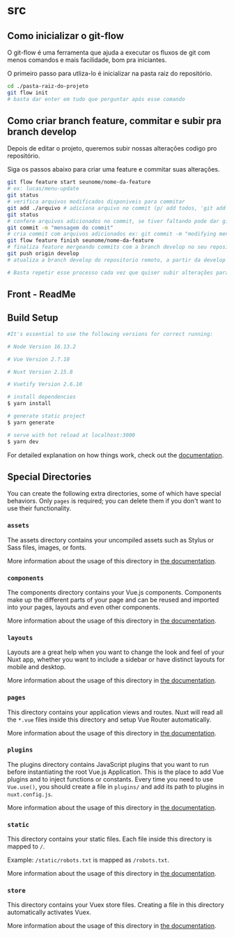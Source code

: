 # src

## Como inicializar o git-flow
O git-flow é uma ferramenta que ajuda a executar os fluxos de git com menos comandos e mais facilidade, bom pra iniciantes. 

O primeiro passo para utliza-lo é inicializar na pasta raiz do repositório.
```bash
cd ./pasta-raiz-do-projeto
git flow init
# basta dar enter em tudo que perguntar após esse comando
```

## Como criar branch feature, commitar e subir pra branch develop
Depois de editar o projeto, queremos subir nossas alterações codigo pro repositório.

Siga os passos abaixo para criar uma feature e commitar suas alterações.

```bash
git flow feature start seunome/nome-da-feature 
# ex: lucas/menu-update
git status 
# verifica arquivos modificados disponiveis para commitar
git add ./arquivo # adiciona arquivo no commit (p/ add todos, 'git add *')
git status 
# confere arquivos adicionados no commit, se tiver faltando pode dar git add quantas vezes quiser
git commit -m "mensagem do commit" 
# cria commit com arquivos adicionados ex: git commit -m "modifying menu files"
git flow feature finish seunome/nome-da-feature 
# finaliza feature mergeando commits com a branch develop no seu repositorio local
git push origin develop 
# atualiza a branch develop do repositorio remoto, a partir da develop local

# Basta repetir esse processo cada vez que quiser subir alterações para o repositório
```

## Front - ReadMe

## Build Setup

```bash
#It's essential to use the following versions for correct running:

# Node Version 16.13.2

# Vue Version 2.7.10

# Nuxt Version 2.15.8

# Vuetify Version 2.6.10

# install dependencies
$ yarn install

# generate static project
$ yarn generate

# serve with hot reload at localhost:3000
$ yarn dev


```

For detailed explanation on how things work, check out the [documentation](https://nuxtjs.org).

## Special Directories

You can create the following extra directories, some of which have special behaviors. Only `pages` is required; you can delete them if you don't want to use their functionality.

### `assets`

The assets directory contains your uncompiled assets such as Stylus or Sass files, images, or fonts.

More information about the usage of this directory in [the documentation](https://nuxtjs.org/docs/2.x/directory-structure/assets).

### `components`

The components directory contains your Vue.js components. Components make up the different parts of your page and can be reused and imported into your pages, layouts and even other components.

More information about the usage of this directory in [the documentation](https://nuxtjs.org/docs/2.x/directory-structure/components).

### `layouts`

Layouts are a great help when you want to change the look and feel of your Nuxt app, whether you want to include a sidebar or have distinct layouts for mobile and desktop.

More information about the usage of this directory in [the documentation](https://nuxtjs.org/docs/2.x/directory-structure/layouts).


### `pages`

This directory contains your application views and routes. Nuxt will read all the `*.vue` files inside this directory and setup Vue Router automatically.

More information about the usage of this directory in [the documentation](https://nuxtjs.org/docs/2.x/get-started/routing).

### `plugins`

The plugins directory contains JavaScript plugins that you want to run before instantiating the root Vue.js Application. This is the place to add Vue plugins and to inject functions or constants. Every time you need to use `Vue.use()`, you should create a file in `plugins/` and add its path to plugins in `nuxt.config.js`.

More information about the usage of this directory in [the documentation](https://nuxtjs.org/docs/2.x/directory-structure/plugins).

### `static`

This directory contains your static files. Each file inside this directory is mapped to `/`.

Example: `/static/robots.txt` is mapped as `/robots.txt`.

More information about the usage of this directory in [the documentation](https://nuxtjs.org/docs/2.x/directory-structure/static).

### `store`

This directory contains your Vuex store files. Creating a file in this directory automatically activates Vuex.

More information about the usage of this directory in [the documentation](https://nuxtjs.org/docs/2.x/directory-structure/store).
